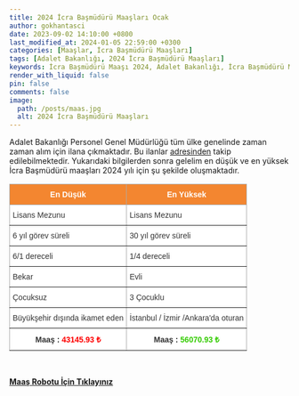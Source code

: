 ```yaml
---
title: 2024 İcra Başmüdürü Maaşları Ocak
author: gokhantasci
date: 2023-09-02 14:10:00 +0800
last_modified_at: 2024-01-05 22:59:00 +0300
categories: [Maaşlar, İcra Başmüdürü Maaşları]
tags: [Adalet Bakanlığı, 2024 İcra Başmüdürü Maaşları]
keywords: İcra Başmüdürü Maaşı 2024, Adalet Bakanlığı, İcra Başmüdürü Maaşı, en düşük İcra Başmüdürü Maaşı, sözleşmeli İcra Başmüdürü maaşı, sözleşmeli İcra Başmüdürü Maaşı, Yargıtay, İcra Başmüdürü Alımı Ne Zaman, İcra Başmüdürü nedir?, İcra Başmüdürü nasıl olunur, İcra Başmüdürülik şartları, İcra Başmüdürü ne iş yapar?
render_with_liquid: false
pin: false
comments: false
image:
  path: /posts/maas.jpg
  alt: 2024 İcra Başmüdürü Maaşları
---
```


Adalet Bakanlığı Personel Genel Müdürlüğü tüm ülke genelinde zaman zaman alım için ilana çıkmaktadır.
Bu ilanlar <a href="https://pgm.adalet.gov.tr/">adresinden</a> takip edilebilmektedir.
Yukarıdaki bilgilerden sonra gelelim en düşük ve en yüksek İcra Başmüdürü maaşları 2024 yılı için şu şekilde oluşmaktadır.


<style type="text/css">
.tg  {border-collapse:collapse;border-color:#aaa;border-spacing:0;}
.tg td{background-color:#fff;border-color:#aaa;border-style:solid;border-width:1px;color:#333;
  font-family:Arial, sans-serif;font-size:14px;overflow:hidden;padding:10px 5px;word-break:normal;}
.tg th{background-color:#f38630;border-color:#aaa;border-style:solid;border-width:1px;color:#fff;
  font-family:Arial, sans-serif;font-size:14px;font-weight:normal;overflow:hidden;padding:10px 5px;word-break:normal;}
.tg .tg-c3ow{border-color:inherit;text-align:center;vertical-align:top}
.tg .tg-0pky{border-color:inherit;text-align:left;vertical-align:top}
.tg .tg-dvpl{border-color:inherit;text-align:right;vertical-align:top}
</style>
<table class="tg">
<thead>
  <tr>
    <th class="tg-c3ow"><span style="font-weight:bold">En Düşük</span></th>
    <th class="tg-c3ow"><span style="font-weight:bold">En Yüksek</span></th>
  </tr>
</thead>
<tbody>
  <tr>
    <td class="tg-0pky">Lisans Mezunu</td>
    <td class="tg-0pky">Lisans Mezunu</td>
  </tr>
  <tr>
    <td class="tg-0pky">6 yıl görev süreli</td>
    <td class="tg-0pky">30 yıl görev süreli</td>
  </tr>
  <tr>
    <td class="tg-0pky">6/1 dereceli</td>
    <td class="tg-0pky">1/4 dereceli</td>
  </tr>
  <tr>
    <td class="tg-0pky">Bekar</td>
    <td class="tg-0pky">Evli</td>
  </tr>
  <tr>
    <td class="tg-0pky">Çocuksuz</td>
    <td class="tg-0pky">3 Çocuklu</td>
  </tr>
  <tr>
    <td class="tg-dvpl">Büyükşehir dışında ikamet eden</td>
    <td class="tg-0pky">İstanbul / İzmir /Ankara'da oturan</td>
  </tr>
  <tr>
    <td class="tg-c3ow"><span style="font-weight:bold">Maaş : </span><span style="font-weight:bold;color:#FE0000">43145.93 ₺</span></td>
    <td class="tg-c3ow"><span style="font-weight:bold">Maaş : </span><span style="font-weight:bold;color:#32CB00">56070.93 ₺</span></td>
  </tr>
</tbody>
</table>

<span><br>


[**Maaş Robotu İçin Tıklayınız**](https://adliyeci.com.tr/maasyeni/)
